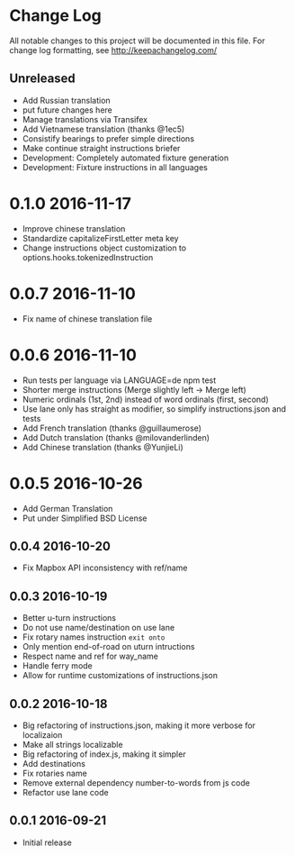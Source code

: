# Change Log
All notable changes to this project will be documented in this file. For change log formatting, see http://keepachangelog.com/

## Unreleased

- Add Russian translation
- put future changes here
- Manage translations via Transifex
- Add Vietnamese translation (thanks @1ec5)
- Consistify bearings to prefer simple directions
- Make continue straight instructions briefer
- Development: Completely automated fixture generation
- Development: Fixture instructions in all languages

# 0.1.0 2016-11-17

- Improve chinese translation
- Standardize capitalizeFirstLetter meta key
- Change instructions object customization to options.hooks.tokenizedInstruction

# 0.0.7 2016-11-10

- Fix name of chinese translation file

# 0.0.6 2016-11-10

- Run tests per language via LANGUAGE=de npm test
- Shorter merge instructions (Merge slightly left -> Merge left)
- Numeric ordinals (1st, 2nd) instead of word ordinals (first, second)
- Use lane only has straight as modifier, so simplify instructions.json and tests
- Add French translation (thanks @guillaumerose)
- Add Dutch translation (thanks @milovanderlinden)
- Add Chinese translation (thanks @YunjieLi)

# 0.0.5 2016-10-26

- Add German Translation
- Put under Simplified BSD License

## 0.0.4 2016-10-20

- Fix Mapbox API inconsistency with ref/name

## 0.0.3 2016-10-19

- Better u-turn instructions
- Do not use name/destination on use lane
- Fix rotary names instruction `exit onto`
- Only mention end-of-road on uturn intructions
- Respect name and ref for way_name
- Handle ferry mode
- Allow for runtime customizations of instructions.json

## 0.0.2 2016-10-18

- Big refactoring of instructions.json, making it more verbose for localizaion
- Make all strings localizable
- Big refactoring of index.js, making it simpler
- Add destinations
- Fix rotaries name
- Remove external dependency number-to-words from js code
- Refactor use lane code

## 0.0.1 2016-09-21

- Initial release
